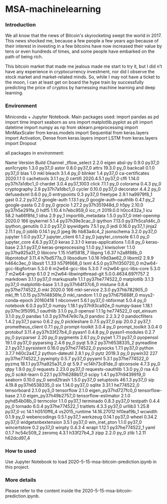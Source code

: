 # MSA-machinelearning

### Introduction
We all know that the news of Bitcoin's skyrocketing swept the world in 2017. This news shocked me, because a few people a few years ago because of their interest in investing in a few bitcoins have now increased their value by tens or even hundreds of times, and some people have embarked on the path of being rich.

This bitcoin market that made me jealous made me start to try it, but I did n’t have any experience in cryptocurrency investment, nor did I observe the stock market and market-related minds. So, while I may not have a ticket to the moon, I can at least get on board the hype train by successfully predicting the price of cryptos by harnessing machine learning and deep learning.


### Environment
Miniconda + Jupyter Notebook.
Main packages used:
	import pandas as pd
	import time
	import seaborn as sns
	import matplotlib.pyplot as plt
	import datetime
	import numpy as np
	from sklearn.preprocessing import MinMaxScaler
	from keras.models import Sequential
	from keras.layers import Activation, Dense
	from keras.layers import LSTM
	from keras.layers import Dropout

all packages in environment:

  Name                    Version                   Build  Channel
_tflow_select             2.2.0                     eigen
absl-py                   0.9.0                    py37_0
asn1crypto                1.3.0                    py37_0
astor                     0.8.0                    py37_0
attrs                     19.3.0                     py_0
backcall                  0.1.0                    py37_0
blas                      1.0                         mkl
bleach                    3.1.4                      py_0
blinker                   1.4                      py37_0
ca-certificates           2020.1.1                      0
cachetools                3.1.1                      py_0
certifi                   2020.4.5.1               py37_0
cffi                      1.14.0           py37h7a1dbc1_0
chardet                   3.0.4                 py37_1003
click                     7.1.1                      py_0
colorama                  0.4.3                      py_0
cryptography              2.8              py37h7a1dbc1_0
cycler                    0.10.0                   py37_0
decorator                 4.4.2                      py_0
defusedxml                0.6.0                      py_0
entrypoints               0.3                      py37_0
freetype                  2.9.1                ha9979f8_1
gast                      0.2.2                    py37_0
google-auth               1.13.1                     py_0
google-auth-oauthlib      0.4.1                      py_2
google-pasta              0.2.0                      py_0
grpcio                    1.27.2           py37h351948d_0
h5py                      2.10.0           py37h5e291fa_0
hdf5                      1.10.4               h7ebc959_0
icc_rt                    2019.0.0             h0cc432a_1
icu                       58.2                 ha66f8fd_1
idna                      2.9                        py_1
importlib_metadata        1.5.0                    py37_0
intel-openmp              2020.0                      166
ipykernel                 5.1.4            py37h39e3cac_0
ipython                   7.13.0           py37h5ca1d4c_0
ipython_genutils          0.2.0                    py37_0
ipywidgets                7.5.1                      py_0
jedi                      0.16.0                   py37_1
jinja2                    2.11.1                     py_0
joblib                    0.14.1                     py_0
jpeg                      9b                   hb83a4c4_2
jsonschema                3.2.0                    py37_0
jupyter                   1.0.0                    py37_7
jupyter_client            6.1.2                      py_0
jupyter_console           6.1.0                      py_0
jupyter_core              4.6.3                    py37_0
keras                     2.3.1                         0
keras-applications        1.0.8                      py_0
keras-base                2.3.1                    py37_0
keras-preprocessing       1.1.0                      py_1
kiwisolver                1.1.0            py37ha925a31_0
libiconv                  1.15                 h1df5818_7
libpng                    1.6.37               h2a8f88b_0
libprotobuf               3.11.4               h7bd577a_0
libsodium                 1.0.16               h9d3ae62_0
libxml2                   2.9.9                h464c3ec_0
libxslt                   1.1.33               h579f668_0
lxml                      4.5.0            py37h1350720_0
m2w64-gcc-libgfortran     5.3.0                         6
m2w64-gcc-libs            5.3.0                         7
m2w64-gcc-libs-core       5.3.0                         7
m2w64-gmp                 6.1.0                         2
m2w64-libwinpthread-git   5.0.0.4634.697f757               2
markdown                  3.1.1                    py37_0
markupsafe                1.1.1            py37he774522_0
matplotlib                3.1.3                    py37_0
matplotlib-base           3.1.3            py37h64f37c6_0
mistune                   0.8.4            py37he774522_0
mkl                       2020.0                      166
mkl-service               2.3.0            py37hb782905_0
mkl_fft                   1.0.15           py37h14836fe_0
mkl_random                1.1.0            py37h675688f_0
msys2-conda-epoch         20160418                      1
nbconvert                 5.6.1                    py37_0
nbformat                  5.0.4                      py_0
notebook                  6.0.3                    py37_0
numpy                     1.18.1           py37h93ca92e_0
numpy-base                1.18.1           py37hc3f5095_1
oauthlib                  3.1.0                      py_0
openssl                   1.1.1g               he774522_0
opt_einsum                3.1.0                      py_0
pandas                    1.0.3            py37h47e9c7a_0
pandoc                    2.2.3.2                       0
pandocfilters             1.4.2                    py37_1
parso                     0.6.2                      py_0
pickleshare               0.7.5                    py37_0
pip                       20.0.2                   py37_1
prometheus_client         0.7.1                      py_0
prompt-toolkit            3.0.4                      py_0
prompt_toolkit            3.0.4                         0
protobuf                  3.11.4           py37h33f27b4_0
pyasn1                    0.4.8                      py_0
pyasn1-modules            0.2.7                      py_0
pycparser                 2.20                       py_0
pygments                  2.6.1                      py_0
pyjwt                     1.7.1                    py37_0
pyopenssl                 19.1.0                   py37_0
pyparsing                 2.4.6                      py_0
pyqt                      5.9.2            py37h6538335_2
pyreadline                2.1                      py37_1
pyrsistent                0.16.0           py37he774522_0
pysocks                   1.7.1                    py37_0
python                    3.7.7                h60c2a47_2
python-dateutil           2.8.1                      py_0
pytz                      2019.3                     py_0
pywin32                   227              py37he774522_1
pywinpty                  0.5.7                    py37_0
pyyaml                    5.3.1            py37he774522_0
pyzmq                     18.1.1           py37ha925a31_0
qt                        5.9.7            vc14h73c81de_0
qtconsole                 4.7.3                      py_0
qtpy                      1.9.0                      py_0
requests                  2.23.0                   py37_0
requests-oauthlib         1.3.0                      py_0
rsa                       4.0                        py_0
scikit-learn              0.22.1           py37h6288b17_0
scipy                     1.4.1            py37h9439919_0
seaborn                   0.10.0                     py_0
send2trash                1.5.0                    py37_0
setuptools                46.1.3                   py37_0
sip                       4.19.8           py37h6538335_0
six                       1.14.0                   py37_0
sqlite                    3.31.1               he774522_0
tensorboard               2.1.0                     py3_0
tensorflow                2.1.0           eigen_py37hd727fc0_0
tensorflow-base           2.1.0           eigen_py37h49b2757_0
tensorflow-estimator      2.1.0              pyhd54b08b_0
termcolor                 1.1.0                    py37_1
terminado                 0.8.3                    py37_0
testpath                  0.4.4                      py_0
tornado                   6.0.4            py37he774522_1
traitlets                 4.3.3                    py37_0
urllib3                   1.25.8                   py37_0
vc                        14.1                 h0510ff6_4
vs2015_runtime            14.16.27012          hf0eaf9b_1
wcwidth                   0.1.9                      py_0
webencodings              0.5.1                    py37_1
werkzeug                  0.14.1                   py37_0
wheel                     0.34.2                   py37_0
widgetsnbextension        3.5.1                    py37_0
win_inet_pton             1.1.0                    py37_0
wincertstore              0.2                      py37_0
winpty                    0.4.3                         4
wrapt                     1.12.1           py37he774522_1
yaml                      0.1.7                hc54c509_2
zeromq                    4.3.1                h33f27b4_3
zipp                      2.2.0                      py_0
zlib                      1.2.11               h62dcd97_4

### How to used
Use Jupyter Notebook to load 2020-5-15-msa-bitcoin-prediction.ipynb in this project.

### More details
Please refer to the content inside the 2020-5-15-msa-bitcoin-prediction.ipynb.


